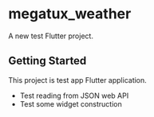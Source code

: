 # megatux_weather

A new test Flutter project.

## Getting Started

This project is test app Flutter application.

- Test reading from JSON web API
- Test some widget construction

